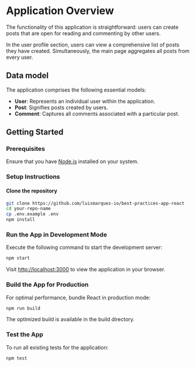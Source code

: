 # Application Overview

The functionality of this application is straightforward: users can create posts that are open for reading and commenting by other users.

In the user profile section, users can view a comprehensive list of posts they have created. Simultaneously, the main page aggregates all posts from every user.

## Data model

The application comprises the following essential models:

- **User**: Represents an individual user within the application.
- **Post**: Signifies posts created by users.
- **Comment**: Captures all comments associated with a particular post.

## Getting Started

### Prerequisites

Ensure that you have [Node.js](https://nodejs.org/) installed on your system.

### Setup Instructions

#### Clone the repository

```bash
git clone https://github.com/luismarques-io/best-practices-app-react
cd your-repo-name
cp .env.example .env
npm install
```

### Run the App in Development Mode

Execute the following command to start the development server:

```bash
npm start
```

Visit <http://localhost:3000> to view the application in your browser.

### Build the App for Production

For optimal performance, bundle React in production mode:

```bash
npm run build
```

The optimized build is available in the build directory.

### Test the App

To run all existing tests for the application:

```bash
npm test
```

